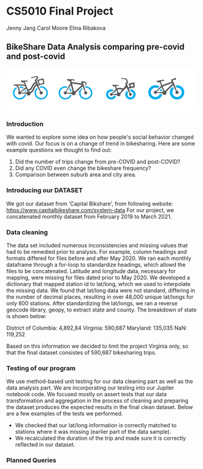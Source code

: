 # CS5010 Final Project

Jenny Jang
Carol Moore
Elina Ribakova 

## BikeShare Data Analysis comparing pre-covid and post-covid

<img src="https://github.com/Eribakova/CS5010/blob/main/Bike.PNG">

### Introduction

We wanted to explore some idea on how people's social behavior changed with covid. Our focus is on a change of trend in bikesharing. Here are some example questions we thought to find out:

1. Did the number of trips change from pre-COVID and post-COVID?
2. Did any COVID even change the bikeshare frequency?
3. Comparison between suburb area and city area.


### Introducing our DATASET

We got our dataset from 'Capital Bikshare', from following website: https://www.capitalbikeshare.com/system-data
For our project, we concatenated monthly dataset from  February 2019 to March 2021. 

### Data cleaning

The data set included numerous inconsistencies and missing values that had to be remedied prior to analysis.  For example, column headings and formats differed for files before and after May 2020.  We ran each monthly dataframe through a for-loop to standardize headings, which allowd the files to be concatenated.  Latitude and longitude data, necessary for mapping, were missing for files dated prior to May 2020.  We developed a dictionary that mapped station id to lat/long, which we used to interpolate the missing data.  We found that lat/long data were not standard, differing in the number of decimal places, resulting in over 48,000 unique lat/longs for only 600 stations.  After standardizing the lat/longs, we ran a reverse geocode library, geopy, to extract state and county.  The breakdown of state is shown below:

 District of Columbia:  4,892,84
 Virginia:  590,687
 Maryland: 135,035
 NaN: 119,252

Based on this information we decided to limit the project Virginia only, so that the final dataset consistes of 590,687 bikesharing trips.

### Testing of our program 

We use method-based unit testing for our data cleaning part as well as the data analysis part. We are incorporating our testing into our Jupiter notebook code. We focused mostly on assert tests that our data transformation and aggregation in the process of cleaning and preparing the dataset produces the expected results in the final clean dataset. Below are a few examples of the tests we performed. 
* We checked that our lat/long information is correctly matched to stations where it was missing (earlier part of the data sample). 
* We recalculated the duration of the trip and made sure it is correctly reflected in our dataset. 

### Planned Queries




